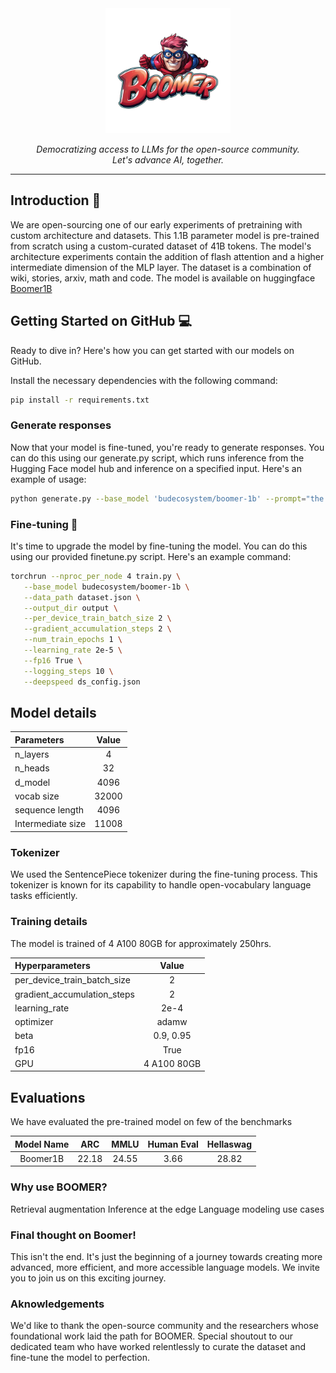 
<div align="center"><img src="https://github.com/BudEcosystem/boomer/blob/main/assets/boomer-logo.png" width=200></div>


<p align="center"><i>Democratizing access to LLMs for the open-source community.<br>Let's advance AI, together. </i></p>

----

## Introduction 🎉

We are open-sourcing one of our early experiments of pretraining with custom architecture and datasets. This 1.1B parameter model is pre-trained from scratch using a custom-curated dataset of 41B tokens. The model's architecture experiments contain the addition of flash attention and a higher intermediate dimension of the MLP layer. The dataset is a combination of wiki, stories, arxiv, math and code. The model is available on huggingface [Boomer1B](https://huggingface.co/budecosystem/boomer-1b)



## Getting Started on GitHub 💻

Ready to dive in? Here's how you can get started with our models on GitHub.

Install the necessary dependencies with the following command:

```bash
pip install -r requirements.txt
```

### Generate responses

Now that your model is fine-tuned, you're ready to generate responses. You can do this using our generate.py script, which runs inference from the Hugging Face model hub and inference on a specified input. Here's an example of usage:

```bash
python generate.py --base_model 'budecosystem/boomer-1b' --prompt="the president of India is"
```

### Fine-tuning 🎯


It's time to upgrade the model by fine-tuning the model. You can do this using our provided finetune.py script. Here's an example command:

```bash
torchrun --nproc_per_node 4 train.py \
   --base_model budecosystem/boomer-1b \
   --data_path dataset.json \
   --output_dir output \
   --per_device_train_batch_size 2 \
   --gradient_accumulation_steps 2 \
   --num_train_epochs 1 \
   --learning_rate 2e-5 \
   --fp16 True \
   --logging_steps 10 \
   --deepspeed ds_config.json
```

## Model details

| Parameters  | Value  |
| :-------------  | :----: |
| n_layers        | 4     |
| n_heads         | 32     |
| d_model         | 4096   |
| vocab size      | 32000 |
| sequence length | 4096   |
| Intermediate size | 11008 |

### Tokenizer

We used the SentencePiece tokenizer during the fine-tuning process. This tokenizer is known for its capability to handle open-vocabulary language tasks efficiently.

### Training details

The model is trained of 4 A100 80GB for approximately 250hrs. 

| Hyperparameters              | Value  |
| :----------------------------| :-----: |
| per_device_train_batch_size  | 2      |
| gradient_accumulation_steps  | 2      |
| learning_rate                | 2e-4   |
| optimizer                    | adamw  |
| beta                         | 0.9, 0.95 |
| fp16                         | True   |
| GPU                          | 4 A100 80GB |


## Evaluations

We have evaluated the pre-trained model on few of the benchmarks

| Model Name | ARC | MMLU | Human Eval | Hellaswag |
|:----------:|:--------:|:----:|:----------:|:---------:|
| Boomer1B   | 22.18     | 24.55| 3.66      | 28.82     |

### Why use BOOMER? 

Retrieval augmentation
Inference at the edge
Language modeling use cases

### Final thought on Boomer!

This isn't the end. It's just the beginning of a journey towards creating more advanced, more efficient, and more accessible language models. We invite you to join us on this exciting journey. 


### Aknowledgements

We'd like to thank the open-source community and the researchers whose foundational work laid the path for BOOMER. Special shoutout to our dedicated team who have worked relentlessly to curate the dataset and fine-tune the model to perfection.


